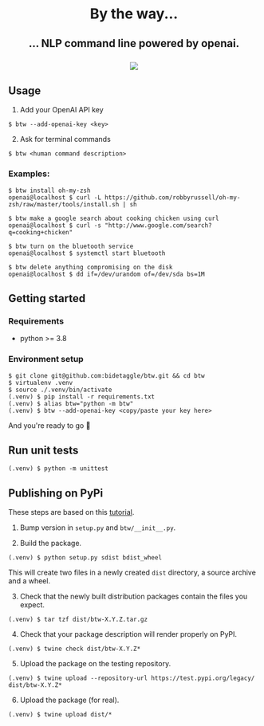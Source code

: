 

<h1 align="center">By the way...</h1>


<h2 align="center">
  ... NLP command line powered by openai.
  <br /><br />
  <img src="https://user-images.githubusercontent.com/7074019/110270554-5d453180-7fc6-11eb-90ca-43367bca5b15.gif" />
</h2>

## Usage

1. Add your OpenAI API key

```
$ btw --add-openai-key <key>
```

2. Ask for terminal commands

```
$ btw <human command description>
```

### Examples:

```
$ btw install oh-my-zsh
openai@localhost $ curl -L https://github.com/robbyrussell/oh-my-zsh/raw/master/tools/install.sh | sh
```
```
$ btw make a google search about cooking chicken using curl
openai@localhost $ curl -s "http://www.google.com/search?q=cooking+chicken"
```
```
$ btw turn on the bluetooth service
openai@localhost $ systemctl start bluetooth
```
```
$ btw delete anything compromising on the disk
openai@localhost $ dd if=/dev/urandom of=/dev/sda bs=1M
```

## Getting started

### Requirements

- python >= 3.8

### Environment setup
```
$ git clone git@github.com:bidetaggle/btw.git && cd btw
$ virtualenv .venv
$ source ./.venv/bin/activate
(.venv) $ pip install -r requirements.txt
(.venv) $ alias btw="python -m btw"
(.venv) $ btw --add-openai-key <copy/paste your key here>
```

And you're ready to go 🥳

## Run unit tests

```
(.venv) $ python -m unittest
```

## Publishing on PyPi

These steps are based on this [tutorial](https://realpython.com/pypi-publish-python-package/#building-your-package).

1. Bump version in `setup.py` and `btw/__init__.py`.

2. Build the package.

```
(.venv) $ python setup.py sdist bdist_wheel
```

This will create two files in a newly created `dist` directory, a source archive and a wheel.

3. Check that the newly built distribution packages contain the files you expect.

```
(.venv) $ tar tzf dist/btw-X.Y.Z.tar.gz
```

4. Check that your package description will render properly on PyPI.

```
(.venv) $ twine check dist/btw-X.Y.Z*
```

5. Upload the package on the testing repository.

```
(.venv) $ twine upload --repository-url https://test.pypi.org/legacy/ dist/btw-X.Y.Z*
```

6. Upload the package (for real).

```
(.venv) $ twine upload dist/*
```
